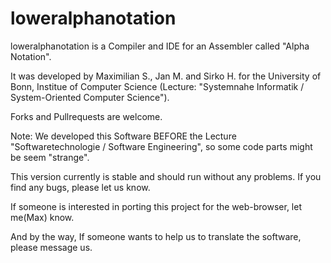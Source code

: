 # loweralphanotation

loweralphanotation is a Compiler and IDE for an Assembler called "Alpha Notation".

It was developed by Maximilian S., Jan M. and Sirko H. for the University of Bonn, Institue of Computer Science (Lecture: "Systemnahe Informatik / System-Oriented Computer Science").

Forks and Pullrequests are welcome.

Note: We developed this Software BEFORE the Lecture "Softwaretechnologie / Software Engineering", so some code parts might be seem "strange".

This version currently is stable and should run without any problems. If you find any bugs, please let us know.

If someone is interested in porting this project for the web-browser, let me(Max) know.

And by the way, If someone wants to help us to translate the software, please message us.

 
